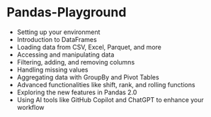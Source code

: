 # Pandas-Playground

- Setting up your environment
- Introduction to DataFrames
- Loading data from CSV, Excel, Parquet, and more
- Accessing and manipulating data
- Filtering, adding, and removing columns
- Handling missing values
- Aggregating data with GroupBy and Pivot Tables
- Advanced functionalities like shift, rank, and rolling functions
- Exploring the new features in Pandas 2.0
- Using AI tools like GitHub Copilot and ChatGPT to enhance your workflow










